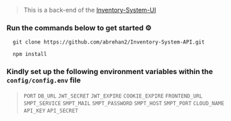 > This is a back-end of the [Inventory-System-UI](https://github.com/abrehan2/Inventory-System-UI.git)

### Run the commands below to get started ⚙️
```nodejs
  git clone https://github.com/abrehan2/Inventory-System-API.git
```
```nodejs
  npm install
```
### Kindly set up the following environment variables within the `config/config.env` file
> `PORT` `DB_URL` `JWT_SECRET` `JWT_EXPIRE` `COOKIE_EXPIRE` `FRONTEND_URL` `SMPT_SERVICE` `SMPT_MAIL` `SMPT_PASSWORD` `SMPT_HOST` `SMPT_PORT` `CLOUD_NAME` `API_KEY` `API_SECRET`
